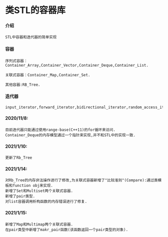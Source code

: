 # 类STL的容器库

#### 介绍
    STL中容器和迭代器的简单实现



#### 容器
    序列式容器：Container_Array,Container_Vector,Container_Deque,Container_List.
    
    关联式容器：Container_Map,Container_Set.

    其他容器:RB_Tree.

#### 迭代器
    input_iterator,forward_iterator,bidirectional_iterator,random_access_iterator.

#### 2020/11/8:
    目前迭代器只能通过使用range-base(C++11)的for循环来访问.
    Container_Deque的内存模型通过一个指针来实现,并不和STL中的实现一致.

#### 2021/1/10:
    更新了Rb_Tree

#### 2021/1/14:
    对Rb_Tree的内存非法操作进行了修改,为关联式容器新增了"比较准则"(Compare):通过类模板和function obj来实现.
    新增了Set和Multiset两个关联式容器.
    新增了pair类型.
    对list容器调用析构函数的内存错误进行了修复.

#### 2021/1/15:
    新增了Map和Multimap两个关联式容器.
    在pair类型中新增了makr_pair函数(该函数返回一个pair类型的对象).